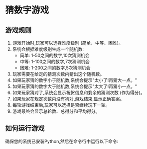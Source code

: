 # 猜数字游戏

## 游戏规则

1. 游戏开始时,玩家可以选择难度级别 (简单、中等、困难)。
2. 系统会根据难度级别生成一个随机数:
   - 简单: 1-50之间的数字,10次猜测机会
   - 中等: 1-100之间的数字,7次猜测机会
   - 困难: 1-200之间的数字,5次猜测机会
3. 玩家需要在给定的猜测次数内猜出这个随机数。
4. 如果玩家猜的数字小于随机数,系统会提示"太小了!再猜大一点。"
5. 如果玩家猜的数字大于随机数,系统会提示"太大了!再猜小一点。"
6. 如果玩家猜对了,系统会显示祝贺信息和剩余的猜测次数 (作为得分)。
7. 如果玩家在规定次数内没有猜对,游戏结束,显示正确答案。
8. 每轮游戏结束后,玩家可以选择是否继续玩下一轮。
9. 游戏最终会显示总轮数、总得分和平均得分。

## 如何运行游戏

确保您的系统已安装Python,然后在命令行中运行以下命令:
